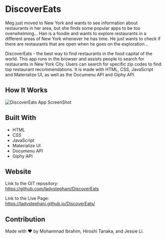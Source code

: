 # DiscoverEats
Meg just moved to New York and wants to see information about restaurants in her area, but she finds some popular apps to be too overwhelming...
Han is a foodie and wants to explore restaurants in a different areas of New York whenever he has time. He just wants to check if there are restaurants that are open when he goes on the exploration...

DiscoverEats - the best way to find restaurants in the food capital of the world.
This app runs in the browser and assists people to search for restaurants in New York City.
Users can search for specific zip codes to find top restaurant recommendations. 
It is made with HTML, CSS, JavaScript and Materialize UI, as well as the Documenu API and Giphy API.

## How It Works 

![DiscoverEats App ScreenShot](assets/images/discovereats.png)

## Built With
* HTML
* CSS
* JavaScript
* Materialize UI
* Documenu API
* Giphy API

## Website
Link to the GIT repository: <br>
https://github.com/ladystephani/DiscoverEats

Link to the Live Page: <br>
https://ladystephani.github.io/DiscoverEats/

## Contribution
Made with ❤️ by Mohammad Ibrahim, Hiroshi Tanaka, and Jessie Li.
